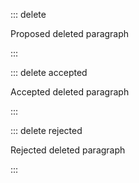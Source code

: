 ::: delete

Proposed deleted paragraph

:::

::: delete accepted

Accepted deleted paragraph

:::

::: delete rejected

Rejected deleted paragraph

:::

